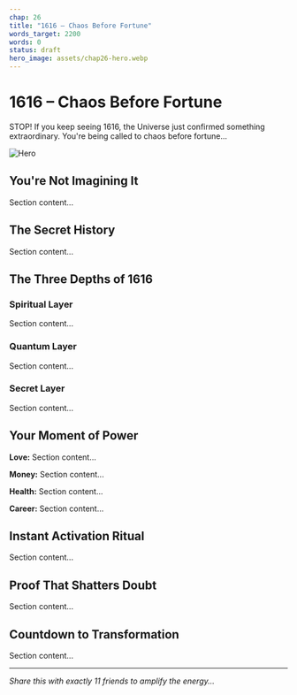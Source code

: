 ```yaml
---
chap: 26
title: "1616 – Chaos Before Fortune"
words_target: 2200
words: 0
status: draft
hero_image: assets/chap26-hero.webp
---
```


# 1616 – Chaos Before Fortune

STOP! If you keep seeing 1616, the Universe just confirmed something extraordinary. You're being called to chaos before fortune...

![Hero](../assets/chap26-hero.webp)

## You're Not Imagining It

Section content...

## The Secret History

Section content...

## The Three Depths of 1616

### Spiritual Layer
Section content...

### Quantum Layer
Section content...

### Secret Layer
Section content...

## Your Moment of Power

**Love:** Section content...

**Money:** Section content...

**Health:** Section content...

**Career:** Section content...

## Instant Activation Ritual

Section content...

## Proof That Shatters Doubt

Section content...

## Countdown to Transformation

Section content...

---

*Share this with exactly 11 friends to amplify the energy...*
